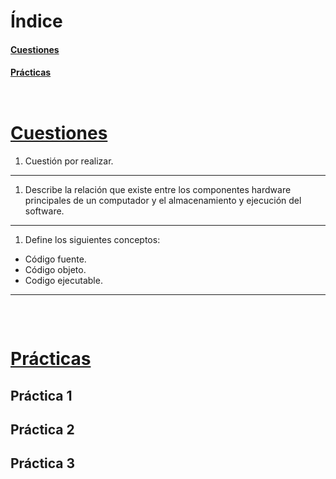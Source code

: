 # Índice

#### [Cuestiones](#cuestiones)
#### [Prácticas](#practicas)


<pre>
</pre>


<pre>
</pre>



# [Cuestiones](#indice) 

1. Cuestión por realizar.
<hr>

1. Describe la relación que existe entre los componentes hardware principales de un computador y el almacenamiento y ejecución del software.
<hr>

1. Define los siguientes conceptos:
  - Código fuente.
  - Código objeto.
  - Codigo ejecutable.
<hr>

<pre>


</pre>

# [Prácticas](#indice)

## Práctica 1



## Práctica 2



## Práctica 3


<pre>


</pre>

